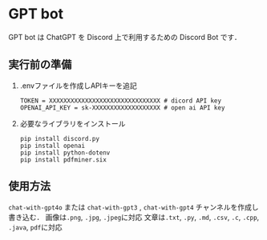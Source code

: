 GPT bot
=======
GPT bot は ChatGPT を Discord 上で利用するための Discord Bot です．

## 実行前の準備
1. .envファイルを作成しAPIキーを追記
    ```
    TOKEN = XXXXXXXXXXXXXXXXXXXXXXXXXXXXXXX # dicord API key
    OPENAI_API_KEY = sk-XXXXXXXXXXXXXXXXXXX # open ai API key
    ```
2. 必要なライブラリをインストール  
    ```
    pip install discord.py
    pip install openai
    pip install python-dotenv
    pip install pdfminer.six
    ```
## 使用方法
`chat-with-gpt4o` または `chat-with-gpt3` , `chat-with-gpt4` チャンネルを作成し書き込む．
画像は`.png`, `.jpg`, `.jpeg`に対応
文章は`.txt`, `.py`, `.md`, `.csv`, `.c`, `.cpp`, `.java`, `pdf`に対応
